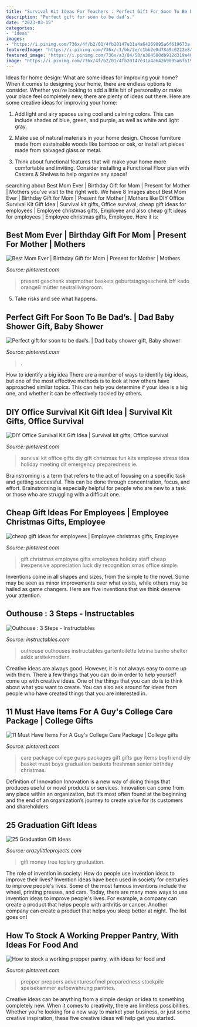 ```yaml
---
title: "Survival Kit Ideas For Teachers : Perfect Gift For Soon To Be Dad’s."
description: "Perfect gift for soon to be dad’s."
date: "2023-03-15"
categories:
- "ideas"
images:
- "https://i.pinimg.com/736x/4f/b2/01/4fb20147e31a4a64269095a6f619673a.jpg"
featuredImage: "https://i.pinimg.com/736x/c1/bb/2e/c1bb2e0d78a9c0222e8a12be15df0702--college-care-packages-for-boyfriend-college-care-package-for-guys-freshman-year.jpg"
featured_image: "https://i.pinimg.com/736x/a3/84/58/a384580db912d319a4020525880a6e05.jpg"
image: "https://i.pinimg.com/736x/4f/b2/01/4fb20147e31a4a64269095a6f619673a.jpg"
---
```



Ideas for home design: What are some ideas for improving your home?
When it comes to designing your home, there are endless options to consider. Whether you’re looking to add a little bit of personality or make your place feel completely new, there are plenty of ideas out there. Here are some creative ideas for improving your home: 
1. Add light and airy spaces using cool and calming colors. This can include shades of blue, green, and purple, as well as white and light gray.

2. Make use of natural materials in your home design. Choose furniture made from sustainable woods like bamboo or oak, or install art pieces made from salvaged glass or metal.

3. Think about functional features that will make your home more comfortable and inviting. Consider installing a Functional Floor plan with Casters & Shelves to help organize any space! 


	

		
searching about Best Mom Ever | Birthday Gift for Mom | Present for Mother | Mothers you've visit to the right web. We have 8 Images about Best Mom Ever | Birthday Gift for Mom | Present for Mother | Mothers like DIY Office Survival Kit Gift Idea | Survival kit gifts, Office survival, cheap gift ideas for employees | Employee christmas gifts, Employee and also cheap gift ideas for employees | Employee christmas gifts, Employee. Here it is:
		
    
## Best Mom Ever | Birthday Gift For Mom | Present For Mother | Mothers

<img loading=lazy src="https://i.pinimg.com/736x/a3/84/58/a384580db912d319a4020525880a6e05.jpg" onerror="this.onerror=null;this.src='https://tse4.mm.bing.net/th?id=OIP.05Wp-btz1gm_jiblQsgE-QHaJ4&amp;pid=15.1';" alt="Best Mom Ever | Birthday Gift for Mom | Present for Mother | Mothers">

_Source: pinterest.com_

>present geschenk stepmother baskets geburtstagsgeschenk bff kado orange8 mütter neutrallivingroom. 

	

5. Take risks and see what happens.

    
## Perfect Gift For Soon To Be Dad’s. | Dad Baby Shower Gift, Baby Shower

<img loading=lazy src="https://i.pinimg.com/736x/4f/b2/01/4fb20147e31a4a64269095a6f619673a.jpg" onerror="this.onerror=null;this.src='https://tse2.mm.bing.net/th?id=OIP.VYrNWjnfe2zuAA41BmbCOQHaJ3&amp;pid=15.1';" alt="Perfect gift for soon to be dad’s. | Dad baby shower gift, Baby shower">

_Source: pinterest.com_

>. 

	

How to identify a big idea
There are a number of ways to identify big ideas, but one of the most effective methods is to look at how others have approached similar topics. This can help you determine if your idea is a big one, and whether it can be effectively tackled by others.

    
## DIY Office Survival Kit Gift Idea | Survival Kit Gifts, Office Survival

<img loading=lazy src="https://i.pinimg.com/736x/01/35/27/0135276b5fdbc65cceea49cd0903a7a4--office-survival-kit-survival-kit-gifts.jpg" onerror="this.onerror=null;this.src='https://tse3.mm.bing.net/th?id=OIP.nhC9v3wxKNWegOPGOS3AZQHaLH&amp;pid=15.1';" alt="DIY Office Survival Kit Gift Idea | Survival kit gifts, Office survival">

_Source: pinterest.com_

>survival kit office gifts diy gift christmas fun kits employee stress idea holiday meeting dit emergency preparedness ie. 

	

Brainstroming is a term that refers to the act of focusing on a specific task and getting successful. This can be done through concentration, focus, and effort. Brainstroming is especially helpful for people who are new to a task or those who are struggling with a difficult one.

    
## Cheap Gift Ideas For Employees | Employee Christmas Gifts, Employee

<img loading=lazy src="https://i.pinimg.com/736x/e1/7e/3b/e17e3b65124a390f17c24cdf3e214416--good-luck-gifts-employee-gifts.jpg" onerror="this.onerror=null;this.src='https://tse2.mm.bing.net/th?id=OIP.BQARNBqeZDjFucx6X7MAkAHaJ6&amp;pid=15.1';" alt="cheap gift ideas for employees | Employee christmas gifts, Employee">

_Source: pinterest.com_

>gift christmas employee gifts employees holiday staff cheap inexpensive appreciation luck diy recognition xmas office simple. 

	

Inventions come in all shapes and sizes, from the simple to the novel. Some may be seen as minor improvements over what exists, while others may be hailed as game changers. Here are five inventions that we think deserve your attention.

    
## Outhouse : 3 Steps - Instructables

<img loading=lazy src="https://content.instructables.com/ORIG/FGL/UGLJ/GHAET9K62S0/FGLUGLJGHAET9K62S0.jpg?frame=1" onerror="this.onerror=null;this.src='https://tse4.mm.bing.net/th?id=OIP.DUlH_-7XOBxVrTplq0v_rAHaJ4&amp;pid=15.1';" alt="Outhouse : 3 Steps - Instructables">

_Source: instructables.com_

>outhouse outhouses instructables gartentoilette letrina banho shelter askix arsitekmodern. 

	

Creative ideas are always good. However, it is not always easy to come up with them. There a few things that you can do in order to help yourself come up with creative ideas. One of the things that you can do is to think about what you want to create. You can also ask around for ideas from people who have created things that you are interested in.

    
## 11 Must Have Items For A Guy&#039;s College Care Package | College Gifts

<img loading=lazy src="https://i.pinimg.com/736x/c1/bb/2e/c1bb2e0d78a9c0222e8a12be15df0702--college-care-packages-for-boyfriend-college-care-package-for-guys-freshman-year.jpg" onerror="this.onerror=null;this.src='https://tse3.mm.bing.net/th?id=OIP.Q6zQOwax2_rTQ-FJfkfgqgHaKl&amp;pid=15.1';" alt="11 Must Have Items For A Guy&#039;s College Care Package | College gifts">

_Source: pinterest.com_

>care package college guys packages gift gifts guy items boyfriend diy basket must boys graduation baskets freshman senior birthday christmas. 

	

Definition of Innovation
Innovation is a new way of doing things that produces useful or novel products or services. Innovation can come from any place within an organization, but it’s most often found at the beginning and the end of an organization’s journey to create value for its customers and shareholders.

    
## 25 Graduation Gift Ideas

<img loading=lazy src="https://crazylittleprojects.com/wp-content/uploads/2015/05/money-topiary-tree-gift.jpg" onerror="this.onerror=null;this.src='https://tse2.mm.bing.net/th?id=OIP.F6dkpV8VOWBbr3unWhQ76wHaOn&amp;pid=15.1';" alt="25 Graduation Gift Ideas">

_Source: crazylittleprojects.com_

>gift money tree topiary graduation. 

	

The role of invention in society: How do people use invention ideas to improve their lives?
Invention ideas have been used in society for centuries to improve people's lives. Some of the most famous inventions include the wheel, printing presses, and cars. Today, there are many more ways to use invention ideas to improve people's lives. For example, a company can create a product that helps people with arthritis or cancer. Another company can create a product that helps you sleep better at night. The list goes on!

    
## How To Stock A Working Prepper Pantry, With Ideas For Food And

<img loading=lazy src="https://i.pinimg.com/736x/90/4b/4e/904b4e97a17231b46779d8f12e80552e.jpg" onerror="this.onerror=null;this.src='https://tse4.mm.bing.net/th?id=OIP.WxBgY4alDBMMpxhk_tlpOwHaO0&amp;pid=15.1';" alt="How to stock a working prepper pantry, with ideas for food and">

_Source: pinterest.com_

>prepper preppers adventuresofmel preparedness stockpile speisekammer aufbewahrung pantries. 

	

Creative ideas can be anything from a simple design or idea to something completely new. When it comes to creativity, there are limitless possibilities. Whether you’re looking for a new way to market your business, or just some creative inspiration, these five creative ideas will help get you started.

